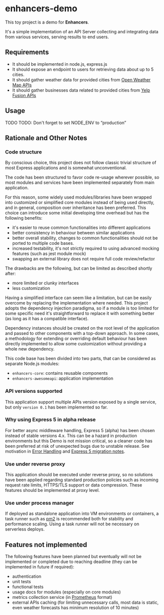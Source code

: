 # enhancers-demo

This toy project is a demo for **Enhancers**.

It's a simple implementation of an API Server collecting and integrating data from various services,
serving results to end users.

## Requirements

  - It should be implemented in node.js, express.js
  - It should expose an endpoint to users for retrieving data about up to 5 cities.
  - It should gather weather data for provided cities from [Open Weather Map APIs](https://openweathermap.org/api)
  - It should gather businesses data related to provided cities from [Yelp Fusion APIs](https://www.yelp.com/developers/documentation/v3/business_search)

## Usage

TODO
TODO: Don't forget to set NODE_ENV to “production”

## Rationale and Other Notes

### Code structure
By conscious choice, this project does not follow classic trivial structure of most Express applications and
is somewhat unconventional.

The code has been structured to favor code re-usage wherever possible, so most modules and services have been 
implemented separately from main application. 

For this reason, some widely used modules/libraries have been wrapped into customized 
or simplified core modules instead of being used directly, and in general, composition over 
inheritance has been preferred.
This choice can introduce some initial developing time overhead but has the following benefits:

  - it's easier to reuse common functionalities into different applications 
  - better consistency in behaviour between similar applications
  - better overall stability, changes to common functionalities should not be ported to multiple code bases.
  - increased testability, it's not strictly required to using advanced mocking features (such as jest module mock)
  - swapping an external library does not require full code review/refactor

The drawbacks are the following, but can be limited as described shortly after:

  - more limited or clunky interfaces
  - less customization

Having a simplified interface can seem like a limitation, but can be easily overcome by replacing the implementation
where needed. 
This project adopts the dependency injection paradigma, so if a module is too limited for some specific need
it's straightforward to replace it with something better (as long as it has a compatible interface).

Dependency instances should be created on the root level of the application and passed to other components with a 
top-down approach. In some cases, a methodology for extending or overriding default behaviour has been directly 
implemented to allow some customization without providing a whole new dependency.

This code base has been divided into two parts, that can be considered as separate Node.js modules:

  - `enhancers-core`: contains reusable components
  - `enhancers-awesomeapi`: application implementation


### API versions supported

This application support multiple APIs version exposed by a single service, but only `version 0.1` has been
implemented so far.


### Why using Express 5 in alpha release

For better async middleware handling, Express 5 (alpha) has been chosen instead of stable versions 4.x.
This can be a hazard in production environments but this Demo is not mission critical, so a cleaner code
has been preferred at risk of unexpected bugs due to unstable release.
See motivation in [Error Handling](https://expressjs.com/en/guide/error-handling.html)
and [Express 5 migration notes](https://expressjs.com/en/guide/migrating-5.html).

### Use under reverse proxy

This application should be executed under reverse proxy, so no solutions have been applied regarding standard 
production policies such as incoming request rate limits, HTTPS/TLS support or data compression. 
These features should be implemented at proxy level.


### Use under process manager

If deployed as standalone application into VM environments or containers, a task runner such as 
[pm2](https://pm2.keymetrics.io/) is recommended both for stability and performance scaling.
Using a task runner will not be necessary on serverless deploys.

## Features not implemented

The following features have been planned but eventually will not be implemented or completed due 
to reaching deadline (they can be implemented in future if required):

  - authentication
  - unit tests
  - functional tests
  - usage docs for modules (especially on core modules)
  - metrics collection service (in [Prometheus](https://prometheus.io/) format)
  - external APIs caching (for limiting unnecessary calls, most data is static, even weather forecasts has
    minimum resolution of 10 minutes)

